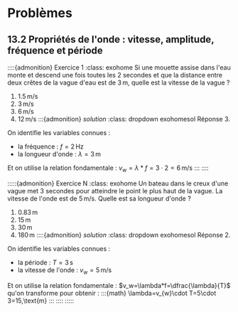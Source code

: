 # Problèmes

## 13.2 Propriétés de l'onde : vitesse, amplitude, fréquence et période
::::{admonition} Exercice 1
:class: exohome
Si une mouette assise dans l'eau monte et descend une fois toutes les $2$ secondes et que la distance entre deux crêtes de la vague d'eau est de $3\,\text{m}$, quelle est la vitesse de la vague ?

1. $1.5\,\text{m/s}$
2. $3\,\text{m/s}$
3. $6\,\text{m/s}$
4. $12\,\text{m/s}$
:::{admonition} *solution*
:class: dropdown exohomesol
Réponse 3.

On identifie les variables connues :
- la fréquence : $f=2\,\text{Hz}$
- la longueur d'onde : $\lambda=3\,\text{m}$

Et on utilise la relation fondamentale : $v_{w}=\lambda*f=3\cdot 2=6\,\text{m/s}$
:::
::::

:::::{admonition} Exercice N
:class: exohome
Un bateau dans le creux d'une vague met $3$ secondes pour atteindre le point le plus haut de la vague. La vitesse de l'onde est de $5\,\text{m/s}$. Quelle est sa longueur d'onde ?

1. $0.83\,\text{m}$
2. $15\,\text{m}$
3. $30\,\text{m}$
4. $180\,\text{m}$
::::{admonition} *solution*
:class: dropdown exohomesol
Réponse 2.

On identifie les variables connues :
- la période : $T=3\,\text{s}$
- la vitesse de l'onde : $v_{w}=5\,\text{m/s}$

Et on utilise la relation fondamentale : $v_w=\lambda*f=\dfrac{\lambda}{T}$ qu'on transforme pour obtenir :
:::{math}
\lambda=v_{w}\cdot T=5\cdot 3=15\,\text{m}
:::
::::
:::::




